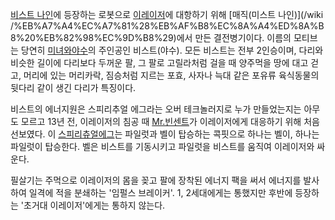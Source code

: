[비스트 나인](%EB%B9%84%EC%8A%A4%ED%8A%B8%20%EB%82%98%EC%9D%B8.md)에 등장하는 로봇으로
[이레이저](%EC%9D%B4%EB%A0%88%EC%9D%B4%EC%A0%80.md)에 대항하기 위해 [매직(미스트 나인)](/wiki
/%EB%A7%A4%EC%A7%81%28%EB%AF%B8%EC%8A%A4%ED%8A%B8%20%EB%82%98%EC%9D%B8%29)에서
만든 결전병기이다. 이름의 모티브는 당연히 [미녀와야수](%EB%AF%B8%EB%85%80%EC%99%80%20%EC%95%BC%EC%88%98.md)의 주인공인 비스트(야수). 모든
비스트는 전부 2인승이며, 다리와 비슷한 길이에 다리보다 두꺼운 팔, 그 팔로 고릴라처럼 걸을 때 양주먹을 땅에 대고 걷고, 머리에 있는
머리카락, 짐승처럼 지르는 포효, 사자나 늑대 같은 포유류 육식동물의 뒷다리 같이 생긴 다리가 특징이다.

비스트의 에너지원은 스피리추얼 에그라는 오버 테크놀러지로 누가 만들었는지는 아무도 모르고 13년 전, 이레이저의 침공 때
[Mr.빈센트](Mr.%EB%B9%88%EC%84%BC%ED%8A%B8.md)가 이레이저에게 대응하기 위해 처음 선보였다. 이
[스피리츄얼에그](%EC%8A%A4%ED%94%BC%EB%A6%AC%EC%B8%84%EC%96%BC%20%EC%97%90%EA%B7%B8.md)는
파일럿과 벨이 탑승하는 콕핏으로 하나는 벨이, 하나는 파일럿이 탑승한다. 벨은 비스트를 기동시키고 파일럿을 비스트를 움직여 이레이저와
싸운다.

필살기는 주먹으로 이레이저의 몸을 꽂고 팔에 장착된 에너지 팩을 써서 에너지를 발사하여 일격에 적을 분쇄하는 '임펄스 브레이커'. 1,
2세대에게는 통했지만 후반에 등장하는 '초거대 이레이저'에게는 통하지 않는다.  

